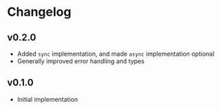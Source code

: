 # Changelog

## v0.2.0

- Added `sync` implementation, and made `async` implementation optional
- Generally improved error handling and types

## v0.1.0

- Initial implementation
